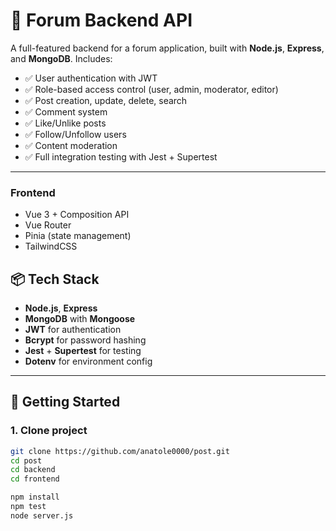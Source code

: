 # 🧠 Forum Backend API

A full-featured backend for a forum application, built with **Node.js**, **Express**, and **MongoDB**. Includes:

- ✅ User authentication with JWT
- ✅ Role-based access control (user, admin, moderator, editor)
- ✅ Post creation, update, delete, search
- ✅ Comment system
- ✅ Like/Unlike posts
- ✅ Follow/Unfollow users 
- ✅ Content moderation
- ✅ Full integration testing with Jest + Supertest

---

### Frontend
- Vue 3 + Composition API
- Vue Router
- Pinia (state management)
- TailwindCSS

## 📦 Tech Stack

- **Node.js**, **Express**
- **MongoDB** with **Mongoose**
- **JWT** for authentication
- **Bcrypt** for password hashing
- **Jest** + **Supertest** for testing
- **Dotenv** for environment config

---

## 🚀 Getting Started

### 1. Clone project

```bash
git clone https://github.com/anatole0000/post.git
cd post
cd backend
cd frontend

npm install
npm test
node server.js
